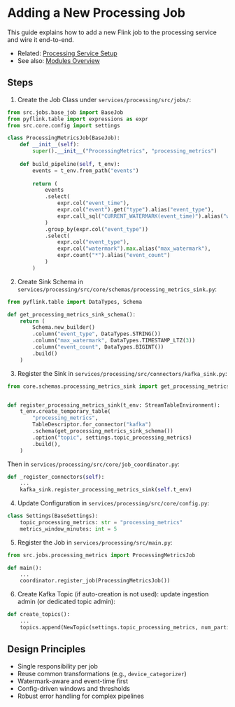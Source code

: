 # Adding a New Processing Job

This guide explains how to add a new Flink job to the processing service and wire it end-to-end.

- Related: [Processing Service Setup](../../setup/services/processing.md)
- See also: [Modules Overview](../README.md)

## Steps

1. Create the Job Class under `services/processing/src/jobs/`:

```python
from src.jobs.base_job import BaseJob
from pyflink.table import expressions as expr
from src.core.config import settings

class ProcessingMetricsJob(BaseJob):
    def __init__(self):
        super().__init__("ProcessingMetrics", "processing_metrics")
    
    def build_pipeline(self, t_env):
        events = t_env.from_path("events")
        
        return (
            events
            .select(
                expr.col("event_time"),
                expr.col("event").get("type").alias("event_type"),
                expr.call_sql("CURRENT_WATERMARK(event_time)").alias("watermark")
            )
            .group_by(expr.col("event_type"))
            .select(
                expr.col("event_type"),
                expr.col("watermark").max.alias("max_watermark"),
                expr.count("*").alias("event_count")
            )
        )
```

2. Create Sink Schema in `services/processing/src/core/schemas/processing_metrics_sink.py`:

```python
from pyflink.table import DataTypes, Schema

def get_processing_metrics_sink_schema():
    return (
        Schema.new_builder()
        .column("event_type", DataTypes.STRING())
        .column("max_watermark", DataTypes.TIMESTAMP_LTZ(3))
        .column("event_count", DataTypes.BIGINT())
        .build()
    )
```

3. Register the Sink in `services/processing/src/connectors/kafka_sink.py`:

```python
from core.schemas.processing_metrics_sink import get_processing_metrics_sink_schema


def register_processing_metrics_sink(t_env: StreamTableEnvironment):
    t_env.create_temporary_table(
        "processing_metrics",
        TableDescriptor.for_connector("kafka")
        .schema(get_processing_metrics_sink_schema())
        .option("topic", settings.topic_processing_metrics)
        .build(),
    )
```

Then in `services/processing/src/core/job_coordinator.py`:

```python
def _register_connectors(self):
    ...
    kafka_sink.register_processing_metrics_sink(self.t_env)
```

4. Update Configuration in `services/processing/src/core/config.py`:

```python
class Settings(BaseSettings):
    topic_processing_metrics: str = "processing_metrics"
    metrics_window_minutes: int = 5
```

5. Register the Job in `services/processing/src/main.py`:

```python
from src.jobs.processing_metrics import ProcessingMetricsJob

def main():
    ...
    coordinator.register_job(ProcessingMetricsJob())
```

6. Create Kafka Topic (if auto-creation is not used): update ingestion admin (or dedicated topic admin):

```python
def create_topics():
    ...
    topics.append(NewTopic(settings.topic_processing_metrics, num_partitions=3, replication_factor=1))
```

## Design Principles

- Single responsibility per job
- Reuse common transformations (e.g., `device_categorizer`)
- Watermark-aware and event-time first
- Config-driven windows and thresholds
- Robust error handling for complex pipelines

